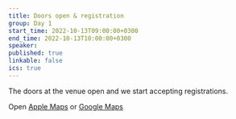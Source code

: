 ```yaml
---
title: Doors open & registration
group: Day 1
start_time: 2022-10-13T09:00:00+0300
end_time: 2022-10-13T10:00:00+0300
speaker:
published: true
linkable: false
ics: true
---
```


The doors at the venue open and we start accepting registrations.

Open [Apple Maps](https://maps.apple.com/?address=Paasivuorenkatu%205%20A,%2000530%20Helsinki,%20Finland&auid=7993746713642562493&ll=60.178752,24.947594&lsp=9902&q=Paasitorni&_ext=CioKBAgEEHkKBAgFEAMKBAgGEG0KBAgKEAAKBAhSEAMKBAhVEA8KBAhZEAISJikzorQoThZOQDFGcmSeRfA4QDmxd9qEdBdOQEE+Thx25fQ4QFAE) or [Google Maps](https://g.page/paasitorni?share)

